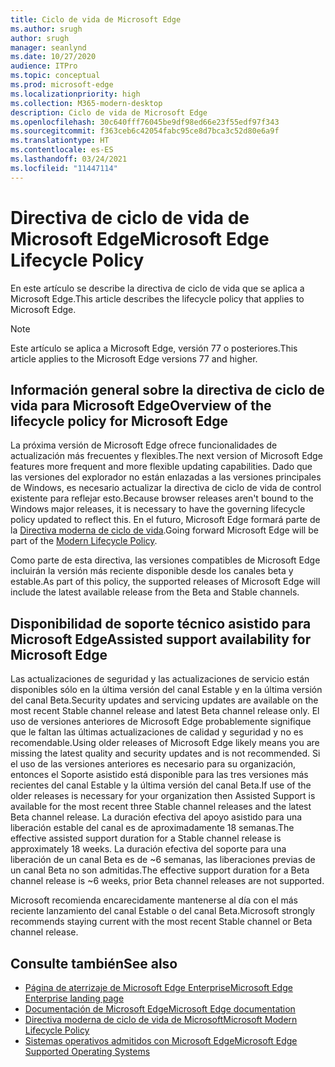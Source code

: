 ```yaml
---
title: Ciclo de vida de Microsoft Edge
ms.author: srugh
author: srugh
manager: seanlynd
ms.date: 10/27/2020
audience: ITPro
ms.topic: conceptual
ms.prod: microsoft-edge
ms.localizationpriority: high
ms.collection: M365-modern-desktop
description: Ciclo de vida de Microsoft Edge
ms.openlocfilehash: 30c640fff76045be9df98ed66e23f55edf97f343
ms.sourcegitcommit: f363ceb6c42054fabc95ce8d7bca3c52d80e6a9f
ms.translationtype: HT
ms.contentlocale: es-ES
ms.lasthandoff: 03/24/2021
ms.locfileid: "11447114"
---
```

# <a name="microsoft-edge-lifecycle-policy"></a><span data-ttu-id="a2ff2-103">Directiva de ciclo de vida de Microsoft Edge</span><span class="sxs-lookup"><span data-stu-id="a2ff2-103">Microsoft Edge Lifecycle Policy</span></span>

<span data-ttu-id="a2ff2-104">En este artículo se describe la directiva de ciclo de vida que se aplica a Microsoft Edge.</span><span class="sxs-lookup"><span data-stu-id="a2ff2-104">This article describes the lifecycle policy that applies to Microsoft Edge.</span></span>

> [!NOTE]
> <span data-ttu-id="a2ff2-105">Este artículo se aplica a Microsoft Edge, versión 77 o posteriores.</span><span class="sxs-lookup"><span data-stu-id="a2ff2-105">This article applies to the Microsoft Edge versions 77 and higher.</span></span>

## <a name="overview-of-the-lifecycle-policy-for-microsoft-edge"></a><span data-ttu-id="a2ff2-106">Información general sobre la directiva de ciclo de vida para Microsoft Edge</span><span class="sxs-lookup"><span data-stu-id="a2ff2-106">Overview of the lifecycle policy for Microsoft Edge</span></span>

<span data-ttu-id="a2ff2-107">La próxima versión de Microsoft Edge ofrece funcionalidades de actualización más frecuentes y flexibles.</span><span class="sxs-lookup"><span data-stu-id="a2ff2-107">The next version of Microsoft Edge features more frequent and more flexible updating capabilities.</span></span> <span data-ttu-id="a2ff2-108">Dado que las versiones del explorador no están enlazadas a las versiones principales de Windows, es necesario actualizar la directiva de ciclo de vida de control existente para reflejar esto.</span><span class="sxs-lookup"><span data-stu-id="a2ff2-108">Because browser releases aren't bound to the Windows major releases, it is necessary to have the governing lifecycle policy updated to reflect this.</span></span> <span data-ttu-id="a2ff2-109">En el futuro, Microsoft Edge formará parte de la [Directiva moderna de ciclo de vida](https://support.microsoft.com/help/30881/modern-lifecycle-policy).</span><span class="sxs-lookup"><span data-stu-id="a2ff2-109">Going forward Microsoft Edge will be part of the [Modern Lifecycle Policy](https://support.microsoft.com/help/30881/modern-lifecycle-policy).</span></span>

<span data-ttu-id="a2ff2-110">Como parte de esta directiva, las versiones compatibles de Microsoft Edge incluirán la versión más reciente disponible desde los canales beta y estable.</span><span class="sxs-lookup"><span data-stu-id="a2ff2-110">As part of this policy, the supported releases of Microsoft Edge will include the latest available release from the Beta and Stable channels.</span></span>

## <a name="assisted-support-availability-for-microsoft-edge"></a><span data-ttu-id="a2ff2-111">Disponibilidad de soporte técnico asistido para Microsoft Edge</span><span class="sxs-lookup"><span data-stu-id="a2ff2-111">Assisted support availability for Microsoft Edge</span></span>
<span data-ttu-id="a2ff2-112">Las actualizaciones de seguridad y las actualizaciones de servicio están disponibles sólo en la última versión del canal Estable y en la última versión del canal Beta.</span><span class="sxs-lookup"><span data-stu-id="a2ff2-112">Security updates and servicing updates are available on the most recent Stable channel release and latest Beta channel release only.</span></span> <span data-ttu-id="a2ff2-113">El uso de versiones anteriores de Microsoft Edge probablemente signifique que le faltan las últimas actualizaciones de calidad y seguridad y no es recomendable.</span><span class="sxs-lookup"><span data-stu-id="a2ff2-113">Using older releases of Microsoft Edge likely means you are missing the latest quality and security updates and is not recommended.</span></span> <span data-ttu-id="a2ff2-114">Si el uso de las versiones anteriores es necesario para su organización, entonces el Soporte asistido está disponible para las tres versiones más recientes del canal Estable y la última versión del canal Beta.</span><span class="sxs-lookup"><span data-stu-id="a2ff2-114">If use of the older releases is necessary for your organization then Assisted Support is available for the most recent three Stable channel releases and the latest Beta channel release.</span></span>  <span data-ttu-id="a2ff2-115">La duración efectiva del apoyo asistido para una liberación estable del canal es de aproximadamente 18 semanas.</span><span class="sxs-lookup"><span data-stu-id="a2ff2-115">The effective assisted support duration for a Stable channel release is approximately 18 weeks.</span></span> <span data-ttu-id="a2ff2-116">La duración efectiva del soporte para una liberación de un canal Beta es de ~6 semanas, las liberaciones previas de un canal Beta no son admitidas.</span><span class="sxs-lookup"><span data-stu-id="a2ff2-116">The effective support duration for a Beta channel release is ~6 weeks, prior Beta channel releases are not supported.</span></span>

<span data-ttu-id="a2ff2-117">Microsoft recomienda encarecidamente mantenerse al día con el más reciente lanzamiento del canal Estable o del canal Beta.</span><span class="sxs-lookup"><span data-stu-id="a2ff2-117">Microsoft strongly recommends staying current with the most recent Stable channel or Beta channel release.</span></span>



## <a name="see-also"></a><span data-ttu-id="a2ff2-118">Consulte también</span><span class="sxs-lookup"><span data-stu-id="a2ff2-118">See also</span></span>

- [<span data-ttu-id="a2ff2-119">Página de aterrizaje de Microsoft Edge Enterprise</span><span class="sxs-lookup"><span data-stu-id="a2ff2-119">Microsoft Edge Enterprise landing page</span></span>](https://aka.ms/EdgeEnterprise)
- [<span data-ttu-id="a2ff2-120">Documentación de Microsoft Edge</span><span class="sxs-lookup"><span data-stu-id="a2ff2-120">Microsoft Edge documentation</span></span>](./index.yml)
- [<span data-ttu-id="a2ff2-121">Directiva moderna de ciclo de vida de Microsoft</span><span class="sxs-lookup"><span data-stu-id="a2ff2-121">Microsoft Modern Lifecycle Policy</span></span>](https://support.microsoft.com/help/30881/modern-lifecycle-policy)
- [<span data-ttu-id="a2ff2-122">Sistemas operativos admitidos con Microsoft Edge</span><span class="sxs-lookup"><span data-stu-id="a2ff2-122">Microsoft Edge Supported Operating Systems</span></span>](./microsoft-edge-supported-operating-systems.md)